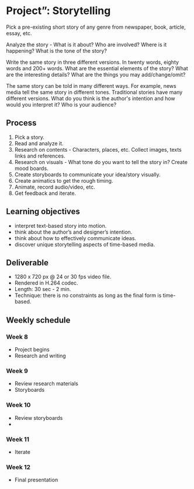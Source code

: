 # Project”: Storytelling

Pick a pre-existing short story of any genre from newspaper, book, article, essay, etc.

Analyze the story - What is it about? Who are involved? Where is it happening? What is the tone of the story? 

Write the same story in three different versions. In twenty words, eighty words and 200+ words. What are the essential elements of the story? What are the interesting details? What are the things you may add/change/omit?

The same story can be told in many different ways. For example, news media tell the same story in different tones. Traditional stories have many different versions. What do you think is the author's intention and how would you interpret it? Who is your audience?


## Process
1. Pick a story.
1. Read and analyze it.
1. Research on contents - Characters, places, etc. Collect images, texts links and references.
1. Research on visuals - What tone do you want to tell the story in? Create mood boards.
1. Create storyboards to communicate your idea/story visually.
1. Create animatics to get the rough timing.
1. Animate, record audio/video, etc.
1. Get feedback and iterate.


## Learning objectives
- interpret text-based story into motion.
- think about the author’s and designer’s intention.
- think about how to effectively communicate ideas.
- discover unique storytelling aspects of time-based media.

## Deliverable
- 1280 x 720 px @ 24 or 30 fps video file.
- Rendered in H.264 codec.
- Length: 30 sec - 2 min.
- Technique: there is no constraints as long as the final form is time-based.

## Weekly schedule

### Week 8
- Project begins
- Research and writing

### Week 9
- Review research materials
- Storyboards

### Week 10
- Review storyboards
- 

### Week 11
- Iterate

### Week 12
- Final presentation

